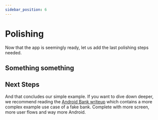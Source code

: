 ```yaml
---
sidebar_position: 6
---
```


# Polishing

Now that the app is seemingly ready, let us add the last polishing steps needed.

## Something something

## Next Steps

And that concludes our simple example. If you want to dive down deeper, we recommend reading the [Android Bank writeup](bank/getting-started.md) which contains a more complex example use case of a fake bank. Complete with more screen, more user flows and way more Android.
